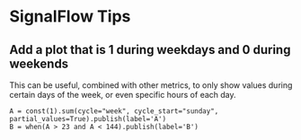 # SignalFlow Tips

## Add a plot that is 1 during weekdays and 0 during weekends

This can be useful, combined with other metrics, to only show values during certain days of the week, or even specific hours of each day.

```
A = const(1).sum(cycle="week", cycle_start="sunday", partial_values=True).publish(label='A')
B = when(A > 23 and A < 144).publish(label='B')
```